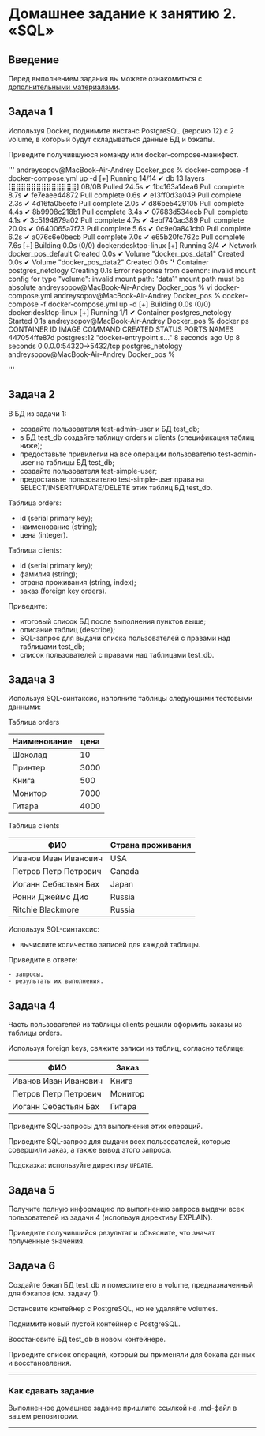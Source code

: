 # Домашнее задание к занятию 2. «SQL»

## Введение

Перед выполнением задания вы можете ознакомиться с 
[дополнительными материалами](https://github.com/netology-code/virt-homeworks/blob/virt-11/additional/README.md).

## Задача 1

Используя Docker, поднимите инстанс PostgreSQL (версию 12) c 2 volume, 
в который будут складываться данные БД и бэкапы.

Приведите получившуюся команду или docker-compose-манифест.

'''
andreysopov@MacBook-Air-Andrey Docker_pos % docker-compose -f docker-compose.yml up -d
[+] Running 14/14
 ✔ db 13 layers [⣿⣿⣿⣿⣿⣿⣿⣿⣿⣿⣿⣿⣿]      0B/0B      Pulled                                                                                                                                     24.5s 
   ✔ 1bc163a14ea6 Pull complete                                                                                                                                                             8.7s 
   ✔ fe7eaee44872 Pull complete                                                                                                                                                             0.6s 
   ✔ e13ff0d3a049 Pull complete                                                                                                                                                             2.3s 
   ✔ 4d16fa05eefe Pull complete                                                                                                                                                             2.0s 
   ✔ d86be5429105 Pull complete                                                                                                                                                             4.4s 
   ✔ 8b9908c218b1 Pull complete                                                                                                                                                             3.4s 
   ✔ 07683d534ecb Pull complete                                                                                                                                                             4.1s 
   ✔ 3c5194879a02 Pull complete                                                                                                                                                             4.7s 
   ✔ 4ebf740ac389 Pull complete                                                                                                                                                            20.0s 
   ✔ 0640065a7f73 Pull complete                                                                                                                                                             5.6s 
   ✔ 0c9e0a841cb0 Pull complete                                                                                                                                                             6.2s 
   ✔ a076c6e0becb Pull complete                                                                                                                                                             7.0s 
   ✔ e65b20fc762c Pull complete                                                                                                                                                             7.6s 
[+] Building 0.0s (0/0)                                                                                                                                                     docker:desktop-linux
[+] Running 3/4
 ✔ Network docker_pos_default   Created                                                                                                                                                     0.0s 
 ✔ Volume "docker_pos_data1"    Created                                                                                                                                                     0.0s 
 ✔ Volume "docker_pos_data2"    Created                                                                                                                                                     0.0s 
 ⠙ Container postgres_netology  Creating                                                                                                                                                    0.1s 
Error response from daemon: invalid mount config for type "volume": invalid mount path: 'data1' mount path must be absolute
andreysopov@MacBook-Air-Andrey Docker_pos % vi docker-compose.yml 
andreysopov@MacBook-Air-Andrey Docker_pos % docker-compose -f docker-compose.yml up -d
[+] Building 0.0s (0/0)                                                                                                                                                     docker:desktop-linux
[+] Running 1/1
 ✔ Container postgres_netology  Started                                                                                                                                                     0.1s 
andreysopov@MacBook-Air-Andrey Docker_pos % docker ps
CONTAINER ID   IMAGE         COMMAND                  CREATED         STATUS         PORTS                     NAMES
447054ffe87d   postgres:12   "docker-entrypoint.s…"   8 seconds ago   Up 8 seconds   0.0.0.0:54320->5432/tcp   postgres_netology
andreysopov@MacBook-Air-Andrey Docker_pos % 

'''


## Задача 2

В БД из задачи 1: 

- создайте пользователя test-admin-user и БД test_db;
- в БД test_db создайте таблицу orders и clients (спeцификация таблиц ниже);
- предоставьте привилегии на все операции пользователю test-admin-user на таблицы БД test_db;
- создайте пользователя test-simple-user;
- предоставьте пользователю test-simple-user права на SELECT/INSERT/UPDATE/DELETE этих таблиц БД test_db.

Таблица orders:

- id (serial primary key);
- наименование (string);
- цена (integer).

Таблица clients:

- id (serial primary key);
- фамилия (string);
- страна проживания (string, index);
- заказ (foreign key orders).

Приведите:

- итоговый список БД после выполнения пунктов выше;
- описание таблиц (describe);
- SQL-запрос для выдачи списка пользователей с правами над таблицами test_db;
- список пользователей с правами над таблицами test_db.

## Задача 3

Используя SQL-синтаксис, наполните таблицы следующими тестовыми данными:

Таблица orders

|Наименование|цена|
|------------|----|
|Шоколад| 10 |
|Принтер| 3000 |
|Книга| 500 |
|Монитор| 7000|
|Гитара| 4000|

Таблица clients

|ФИО|Страна проживания|
|------------|----|
|Иванов Иван Иванович| USA |
|Петров Петр Петрович| Canada |
|Иоганн Себастьян Бах| Japan |
|Ронни Джеймс Дио| Russia|
|Ritchie Blackmore| Russia|

Используя SQL-синтаксис:
- вычислите количество записей для каждой таблицы.

Приведите в ответе:

    - запросы,
    - результаты их выполнения.

## Задача 4

Часть пользователей из таблицы clients решили оформить заказы из таблицы orders.

Используя foreign keys, свяжите записи из таблиц, согласно таблице:

|ФИО|Заказ|
|------------|----|
|Иванов Иван Иванович| Книга |
|Петров Петр Петрович| Монитор |
|Иоганн Себастьян Бах| Гитара |

Приведите SQL-запросы для выполнения этих операций.

Приведите SQL-запрос для выдачи всех пользователей, которые совершили заказ, а также вывод этого запроса.
 
Подсказка: используйте директиву `UPDATE`.

## Задача 5

Получите полную информацию по выполнению запроса выдачи всех пользователей из задачи 4 
(используя директиву EXPLAIN).

Приведите получившийся результат и объясните, что значат полученные значения.

## Задача 6

Создайте бэкап БД test_db и поместите его в volume, предназначенный для бэкапов (см. задачу 1).

Остановите контейнер с PostgreSQL, но не удаляйте volumes.

Поднимите новый пустой контейнер с PostgreSQL.

Восстановите БД test_db в новом контейнере.

Приведите список операций, который вы применяли для бэкапа данных и восстановления. 

---

### Как cдавать задание

Выполненное домашнее задание пришлите ссылкой на .md-файл в вашем репозитории.

---
